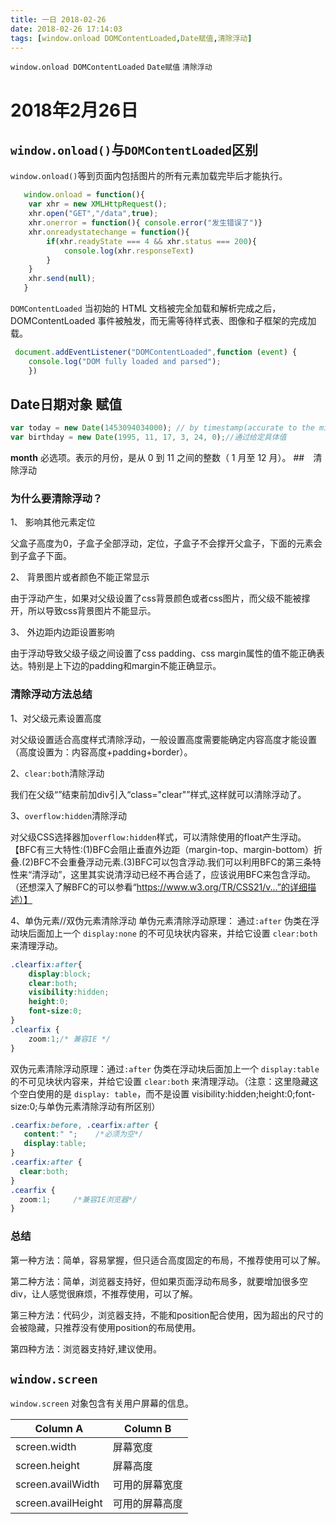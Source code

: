 ```yaml
---
title: 一日 2018-02-26
date: 2018-02-26 17:14:03
tags: [window.onload DOMContentLoaded,Date赋值,清除浮动]
---
```

`window.onload DOMContentLoaded` `Date赋值` `清除浮动`
<!--more-->
# 2018年2月26日
## `window.onload()`与`DOMContentLoaded`区别
`window.onload()`等到页面内包括图片的所有元素加载完毕后才能执行。
```js
   window.onload = function(){
    var xhr = new XMLHttpRequest();
    xhr.open("GET","/data",true);
    xhr.onerror = function(){ console.error("发生错误了")}
    xhr.onreadystatechange = function(){
        if(xhr.readyState === 4 && xhr.status === 200){
            console.log(xhr.responseText)
        }
    }
    xhr.send(null);
   }
```

`DOMContentLoaded` 当初始的 HTML 文档被完全加载和解析完成之后，DOMContentLoaded 事件被触发，而无需等待样式表、图像和子框架的完成加载。
```js
 document.addEventListener("DOMContentLoaded",function (event) { 
    console.log("DOM fully loaded and parsed");
    })
```
## Date日期对象 赋值
```js
var today = new Date(1453094034000); // by timestamp(accurate to the millimeter)
var birthday = new Date(1995, 11, 17, 3, 24, 0);//通过给定具体值
```
**month** 必选项。表示的月份，是从 0 到 11 之间的整数（ 1 月至 12 月）。
##　清除浮动
### 为什么要清除浮动？
1、 影响其他元素定位

父盒子高度为0，子盒子全部浮动，定位，子盒子不会撑开父盒子，下面的元素会到子盒子下面。

2、 背景图片或者颜色不能正常显示

由于浮动产生，如果对父级设置了css背景颜色或者css图片，而父级不能被撑开，所以导致css背景图片不能显示。

3、 外边距内边距设置影响

由于浮动导致父级子级之间设置了css padding、css margin属性的值不能正确表达。特别是上下边的padding和margin不能正确显示。
### 清除浮动方法总结
1、对父级元素设置高度

对父级设置适合高度样式清除浮动，一般设置高度需要能确定内容高度才能设置（高度设置为：内容高度+padding+border）。

2、`clear:both`清除浮动

我们在父级“</div>”结束前加div引入“class="clear"”样式,这样就可以清除浮动了。

3、`overflow:hidden`清除浮动

对父级CSS选择器加`overflow:hidden`样式，可以清除使用的float产生浮动。【BFC有三大特性:(1)BFC会阻止垂直外边距（margin-top、margin-bottom）折叠.(2)BFC不会重叠浮动元素.(3)BFC可以包含浮动.我们可以利用BFC的第三条特性来“清浮动”，这里其实说清浮动已经不再合适了，应该说用BFC来包含浮动。（还想深入了解BFC的可以参看“https://www.w3.org/TR/CSS21/v...”的详细描述）】

4、单伪元素//双伪元素清除浮动
单伪元素清除浮动原理： 通过`:after` 伪类在浮动块后面加上一个 `display:none` 的不可见块状内容来，并给它设置 `clear:both` 来清理浮动。

```css
.clearfix:after{
    display:block;
    clear:both;
    visibility:hidden;
    height:0;
    font-size:0;
}
.clearfix {
    zoom:1;/* 兼容IE */
}
```
双伪元素清除浮动原理：通过`:after` 伪类在浮动块后面加上一个 `display:table `的不可见块状内容来，并给它设置 `clear:both` 来清理浮动。（注意：这里隐藏这个空白使用的是 `display: table`，而不是设置 visibility:hidden;height:0;font-size:0;与单伪元素清除浮动有所区别）

```css
.cearfix:before, .cearfix:after {
   content:" ";    /*必须为空*/
   display:table;
}
.cearfix:after {
  clear:both;
}
.cearfix {
  zoom:1;     /*兼容IE浏览器*/
}
```
### 总结
第一种方法：简单，容易掌握，但只适合高度固定的布局，不推荐使用可以了解。

第二种方法：简单，浏览器支持好，但如果页面浮动布局多，就要增加很多空div，让人感觉很麻烦，不推荐使用，可以了解。

第三种方法：代码少，浏览器支持，不能和position配合使用，因为超出的尺寸的会被隐藏，只推荐没有使用position的布局使用。

第四种方法：浏览器支持好,建议使用。

## `window.screen`
`window.screen` 对象包含有关用户屏幕的信息。

| Column A           | Column B |
| ------------------ | -------- |
| screen.width       | 屏幕宽度     |
| screen.height      | 屏幕高度     |
| screen.availWidth  | 可用的屏幕宽度  |
| screen.availHeight | 可用的屏幕高度  |

